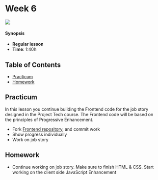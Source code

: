 <!--lint disable no-html-->

# Week 6

![][cover]

#### Synopsis

*   **Regular lesson**
*   **Time**: 1:40h

## Table of Contents
* [Practicum](#practicum)
* [Homework](#homework)


## Practicum
In this lesson you continue building the Frontend code for the job story designed in the Project Tech course. The Frontend code  will be based on the principles of Progressive Enhancement.

* Fork [Frontend repository](https://github.com/cmda-bt/fe-course-18-19), and commit work
* Show progress individually
* Work on job story

## Homework
* Continue working on job story. Make sure to finish HTML & CSS. Start working on the client side JavaScript Enhancement

[cover]: https://eloquentjavascript.net/img/chapter_picture_18.jpg

